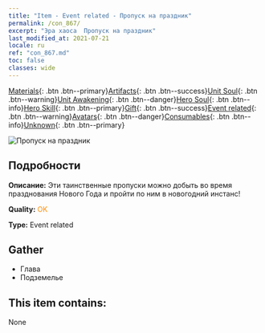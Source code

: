 ```yaml
---
title: "Item - Event related - Пропуск на праздник"
permalink: /con_867/
excerpt: "Эра хаоса  Пропуск на праздник"
last_modified_at: 2021-07-21
locale: ru
ref: "con_867.md"
toc: false
classes: wide
---
```

 [Materials](/ItemsRU/){: .btn .btn--primary}[Artifacts](/ItemsRU/Artifacts/){: .btn .btn--success}[Unit Soul](/ItemsRU/UnitSoul/){: .btn .btn--warning}[Unit Awakening](/ItemsRU/UnitAwakening/){: .btn .btn--danger}[Hero Soul](/ItemsRU/HeroSoul/){: .btn .btn--info}[Hero Skill](/ItemsRU/HeroSkill/){: .btn .btn--primary}[Gift](/ItemsRU/Gift/){: .btn .btn--success}[Event related](/ItemsRU/Events/){: .btn .btn--warning}[Avatars](/ItemsRU/Avatars/){: .btn .btn--danger}[Consumables](/ItemsRU/Consumables/){: .btn .btn--info}[Unknown](/ItemsRU/Unknown/){: .btn .btn--primary}

 ![Пропуск на праздник](/images/t/i_31046.png)

## Подробности
 **Описание:** Эти таинственные пропуски можно добыть во время празднования Нового Года и пройти по ним в новогодний инстанс!

 **Quality:** <span style="color: #FF8C00">OK</span>

 **Type:** Event related

## Gather

*    Глава 
*    Подземелье 

## This item contains:

  None

